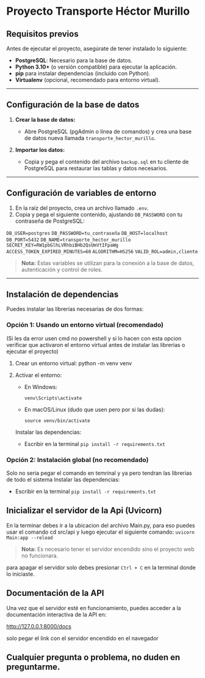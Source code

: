 # Proyecto Transporte Héctor Murillo

## Requisitos previos

Antes de ejecutar el proyecto, asegúrate de tener instalado lo siguiente:

- **PostgreSQL**: Necesario para la base de datos.
- **Python 3.10+** (o versión compatible) para ejecutar la aplicación.
- **pip** para instalar dependencias (incluido con Python).
- **Virtualenv** (opcional, recomendado para entorno virtual).

---

## Configuración de la base de datos

1. **Crear la base de datos:**

   - Abre PostgreSQL (pgAdmin o línea de comandos) y crea una base de datos nueva llamada `transporte_hector_murillo`.
   
2. **Importar los datos:**

   - Copia y pega el contenido del archivo `backup.sql` en tu cliente de PostgreSQL para restaurar las tablas y datos necesarios.

---

## Configuración de variables de entorno

1. En la raíz del proyecto, crea un archivo llamado `.env`.
2. Copia y pega el siguiente contenido, ajustando `DB_PASSWORD` con tu contraseña de PostgreSQL:

`DB_USER=postgres`
`DB_PASSWORD=tu_contraseña`
`DB_HOST=localhost`
`DB_PORT=5432`
`DB_NAME=transporte_hector_murillo`
`SECRET_KEY=RW1pbGlhLVRhbiBHb2QsUmVtIFpaWg`
`ACCESS_TOKEN_EXPIRED_MINUTES=60`
`ALGORITHM=HS256`
`VALID_ROL=admin,cliente`

> **Nota:** Estas variables se utilizan para la conexión a la base de datos, autenticación y control de roles.

---

## Instalación de dependencias

Puedes instalar las librerías necesarias de dos formas:

### Opción 1: Usando un entorno virtual (recomendado)
(Si les da error usen cmd no powershell y si lo hacen con esta opcion verificar que activaron el entorno virtual antes de instalar las librerias o ejecutar el proyecto)

1. Crear un entorno virtual:
   python -m venv venv

2. Activar el entorno:
   - En Windows:
     ```
     venv\Scripts\activate
     ```
   - En macOS/Linux (dudo que usen pero por si las dudas):
     ```
     source venv/bin/activate
     ```
   Instalar las dependencias:
   - Escribir en la terminal `pip install -r requirements.txt`
### Opción 2: Instalación global (no recomendado)
Solo no seria pegar el comando en temrinal y ya pero tendran las librerias de todo el sistema
   Instalar las dependencias:
   - Escribir en la terminal `pip install -r requirements.txt`

## Inicializar el servidor de la Api (Uvicorn)
En la terminar debes ir a la ubicacion del archivo Main.py, para eso puedes usar el comando cd src/api y luego ejecutar el siguiente comando:
`uvicorn Main:app --reload`

> **Nota:** Es necesario tener el servidor encendido sino el proyecto web no funcionara.

para apagar el servidor solo debes presionar `Ctrl + C` en la terminal donde lo iniciaste.

## Documentación de la API
Una vez que el servidor esté en funcionamiento, puedes acceder a la documentación interactiva de la API en:

http://127.0.0.1:8000/docs

solo pegar el link con el servidor encendido en el navegador

## Cualquier pregunta o problema, no duden en preguntarme.